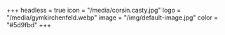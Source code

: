 +++
headless = true
icon = "/media/corsin.casty.jpg"
logo = "/media/gymkirchenfeld.webp"
image = "/img/default-image.jpg"
color = "#5d9fbd"
+++
